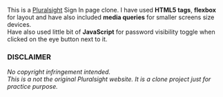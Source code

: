 <p>
  This is a <a href="https://www.pluralsight.com/" target="_blank">Pluralsight</a> Sign In page clone. I have used <b>HTML5 tags</b>, <b>flexbox</b> for layout and have also included <b>media queries</b> for smaller screens size devices.<br>
  Have also used little bit of <b>JavaScript</b> for password visibility toggle when clicked on the eye button next to it.
</p>

<h3>DISCLAIMER</h3>

<i>No copyright infringement intended.<br>
This is a not the original Pluralsight website. It is a clone project just for practice purpose.</i> 
